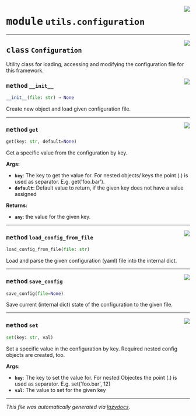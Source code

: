 <!-- markdownlint-disable -->

<a href="https://github.com/micheltokic/stable_baselines_model_based_rl/blob/main/stable_baselines_model_based_rl\utils\configuration.py#L0"><img align="right" style="float:right;" src="https://img.shields.io/badge/-source-cccccc?style=flat-square"></a>

# <kbd>module</kbd> `utils.configuration`






---

<a href="https://github.com/micheltokic/stable_baselines_model_based_rl/blob/main/stable_baselines_model_based_rl\utils\configuration.py#L4"><img align="right" style="float:right;" src="https://img.shields.io/badge/-source-cccccc?style=flat-square"></a>

## <kbd>class</kbd> `Configuration`
Utility class for loading, accessing and modifying the configuration file for this framework. 

<a href="https://github.com/micheltokic/stable_baselines_model_based_rl/blob/main/stable_baselines_model_based_rl\utils\configuration.py#L10"><img align="right" style="float:right;" src="https://img.shields.io/badge/-source-cccccc?style=flat-square"></a>

### <kbd>method</kbd> `__init__`

```python
__init__(file: str) → None
```

Create new object and load given configuration file. 




---

<a href="https://github.com/micheltokic/stable_baselines_model_based_rl/blob/main/stable_baselines_model_based_rl\utils\configuration.py#L34"><img align="right" style="float:right;" src="https://img.shields.io/badge/-source-cccccc?style=flat-square"></a>

### <kbd>method</kbd> `get`

```python
get(key: str, default=None)
```

Get a specific value from the configuration by key. 



**Args:**
 
 - <b>`key`</b>:  The key to get the value for. For nested objects/ keys the point (.) is  used as separator. E.g. get('foo.bar'). 
 - <b>`default`</b>:  Default value to return, if the given key does not have a value assigned 



**Returns:**
 
 - <b>`any`</b>:  the value for the given key. 

---

<a href="https://github.com/micheltokic/stable_baselines_model_based_rl/blob/main/stable_baselines_model_based_rl\utils\configuration.py#L15"><img align="right" style="float:right;" src="https://img.shields.io/badge/-source-cccccc?style=flat-square"></a>

### <kbd>method</kbd> `load_config_from_file`

```python
load_config_from_file(file: str)
```

Load and parse the given configuration (yaml) file into the internal dict. 

---

<a href="https://github.com/micheltokic/stable_baselines_model_based_rl/blob/main/stable_baselines_model_based_rl\utils\configuration.py#L23"><img align="right" style="float:right;" src="https://img.shields.io/badge/-source-cccccc?style=flat-square"></a>

### <kbd>method</kbd> `save_config`

```python
save_config(file=None)
```

Save current (internal dict) state of the configuration to the given file. 

---

<a href="https://github.com/micheltokic/stable_baselines_model_based_rl/blob/main/stable_baselines_model_based_rl\utils\configuration.py#L59"><img align="right" style="float:right;" src="https://img.shields.io/badge/-source-cccccc?style=flat-square"></a>

### <kbd>method</kbd> `set`

```python
set(key: str, val)
```

Set a specific value in the configuration by key. Required nested config objects are created, too. 



**Args:**
 
 - <b>`key`</b>:  The key to set the value for. For nested Objectes the point (.) is used as  separator. E.g. set('foo.bar', 12) 
 - <b>`val`</b>:  The value to set for the given key 




---

_This file was automatically generated via [lazydocs](https://github.com/ml-tooling/lazydocs)._
